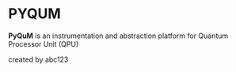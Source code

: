 # PYQUM 

**PyQuM** is an instrumentation and abstraction platform for Quantum Processor Unit (QPU)

created by abc123
